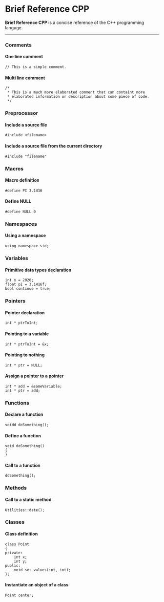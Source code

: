 # Brief Reference CPP

**Brief Reference CPP** is a concise reference of the C++ programming languge. 

---

### Comments

#### One line comment
``
// This is a simple comment.
``

#### Multi line comment
```
/*
 * This is a much more elaborated comment that can containt more
 * elaborated information or description about some piece of code.
 */
```

### Preprocessor

#### Include a source file
```
#include <filename>
```

#### Include a source file from the current directory
```
#include "filename"
```

### Macros

#### Macro definition
```
#define PI 3.1416
```

#### Define NULL
```
#define NULL 0
```

### Namespaces

#### Using a namespace
```
using namespace std;
```

### Variables

#### Primitive data types declaration
```
int x = 2020;
float pi = 3.1416f;
bool continue = true;
```

### Pointers

#### Pointer declaration
```
int * ptrToInt;
```

#### Pointing to a variable
```
int * ptrToInt = &x;
```

#### Pointing to nothing
```
int * ptr = NULL;
```

#### Assign a pointer to a pointer
```
int * add = &someVariable;
int * ptr = add;
```

### Functions

#### Declare a function
```
voidd doSomething();
```

#### Define a function
```
void doSomething()
{
}
```

#### Call to a function
```
doSomething();
```

### Methods

#### Call to a static method
```
Utilities::date();
```

### Classes

#### Class definition
```
class Point
{
private:
    int x;
    int y;
public:
    void set_values(int, int);
};
```

#### Instantiate an object of a class
```
Point center;
```
